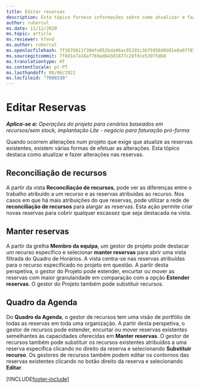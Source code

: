 ```yaml
---
title: Editar reservas
description: Esta tópico fornece informações sobre como atualizar e fazer alterações nas reservas.
author: ruhercul
ms.date: 11/12/2020
ms.topic: article
ms.reviewer: kfend
ms.author: ruhercul
ms.openlocfilehash: 7f3676811f304fe852bda46ac85291c3b75958d8dd1e0a07f87c58ef5efe8738
ms.sourcegitcommit: 7f8d1e7a16af769adb43d1877c28fdce53975db8
ms.translationtype: HT
ms.contentlocale: pt-PT
ms.lasthandoff: 08/06/2021
ms.locfileid: "7008330"
---
```

# <a name="edit-bookings"></a>Editar Reservas

_**Aplica-se a:** Operações do projeto para cenários baseados em recursos/sem stock, implantação Lite - negócio para faturação pró-forma_


Quando ocorrem alterações num projeto que exige que atualize as reservas existentes, existem várias formas de efetuar as alterações. Esta tópico destaca como atualizar e fazer alterações nas reservas.

## <a name="resource-reconciliation"></a>Reconciliação de recursos

A partir da vista **Reconciliação de recursos**, pode ver as diferenças entre o trabalho atribuído a um recurso e as reservas atribuídas ao recurso. Nos casos em que há mais atribuições do que reservas, pode utilizar a rede de **reconciliação de recursos** para alargar as reservas. Esta ação permite criar novas reservas para cobrir qualquer escassez que seja destacada na vista.

## <a name="maintain-bookings"></a>Manter reservas

A partir da grelha **Membro da equipa**, um gestor de projeto pode destacar um recurso específico e selecionar **manter reservas** para abrir uma vista filtrada do Quadro de Horários. A vista centra-se nas reservas atribuídas para o recurso especificado no projeto em questão. A partir desta perspetiva, o gestor do Projeto pode estender, encurtar ou mover as reservas com maior granularidade em comparação com a opção **Estender reservas**. O gestor do Projeto também pode substituir recursos.

## <a name="schedule-board"></a>Quadro da Agenda

Do **Quadro da Agenda**, o gestor de recursos tem uma visão de portfólio de todas as reservas em toda uma organização. A partir desta perspetiva, o gestor de recursos pode estender, encurtar ou mover reservas existentes semelhantes às capacidades oferecidas em **Manter reservas**. O gestor de recursos também pode substituir os recursos existentes atribuídos a uma reserva específica clicando no direito da reserva e selecionando **Substituir recurso**. Os gestores de recursos também podem editar os contornos das reservas existentes clicando no botão direito da reserva e selecionando **Editar**.


[!INCLUDE[footer-include](../includes/footer-banner.md)]